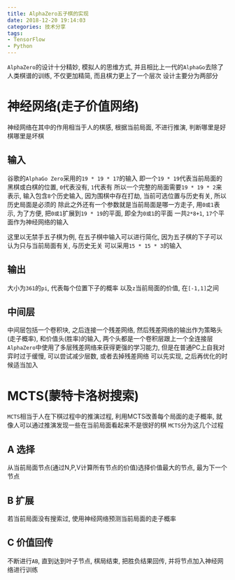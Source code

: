```yaml
---
title: AlphaZero五子棋的实现
date: 2018-12-20 19:14:03
categories: 技术分享
tags:
- TensorFlow
- Python
---
```



`AlphaZero`的设计十分精妙, 模拟人的思维方式, 并且相比上一代的`AlphaGo`去除了人类棋谱的训练, 不仅更加精简, 而且棋力更上了一个层次
设计主要分为两部分

# 神经网络(走子价值网络)
神经网络在其中的作用相当于人的棋感, 根据当前局面, 不进行推演, 判断哪里是好棋哪里是坏棋
## 输入
谷歌的`AlphaGo Zero`采用的`19 * 19 * 17`的输入
即一个`19 * 19`代表当前局面的黑棋或白棋的位置, `0`代表没有, `1`代表有
所以一个完整的局面需要`19 * 19 * 2`来表示, 输入包含`8`个历史输入, 因为围棋中存在打劫, 当前可选位置与历史有关, 所以历史局面是必须的
除此之外还有一个参数就是当前局面是哪一方走子, 用`0或1`表示, 为了方便, 把`0或1`扩展到`19 * 19`的平面, 即全为`0或1`的平面
一共`2*8+1`, `17`个平面作为神经网络的输入


这里以无禁手五子棋为例, 在五子棋中输入可以进行简化, 因为五子棋的下子可以认为只与当前局面有关, 与历史无关
可以采用`15 * 15 * 3`的输入
## 输出
大小为`361`的`pi`, 代表每个位置下子的概率
以及`z`当前局面的价值, 在`[-1,1]`之间
## 中间层
中间层包括一个卷积块, 之后连接一个残差网络, 然后残差网络的输出作为策略头(走子概率), 和价值头(胜率)的输入, 两个头都是一个卷积层跟上一个全连接层
`AlphaZero`中使用了多层残差网络来获得更强的学习能力, 但是在普通PC上自我对弈时过于缓慢, 可以尝试减少层数, 或者去掉残差网络
可以先实现, 之后再优化的时候适当加入

# MCTS(蒙特卡洛树搜索)
`MCTS`相当于人在下棋过程中的推演过程, 利用MCTS改善每个局面的走子概率, 就像人可以通过推演发现一些在当前局面看起来不是很好的棋
`MCTS`分为这几个过程
## A 选择
从当前局面节点(通过N,P,V计算所有节点的价值)选择价值最大的节点, 最为下一个节点
## B 扩展
若当前局面没有搜索过, 使用神经网络预测当前局面的走子概率
## C 价值回传
不断进行`AB`, 直到达到叶子节点, 棋局结束, 把胜负结果回传, 并将节点加入神经网络进行训练



